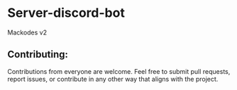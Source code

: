 # Server-discord-bot
Mackodes v2


## Contributing:
Contributions from everyone are welcome. Feel free to submit pull requests, report issues, or contribute in any other way that aligns with the project.
